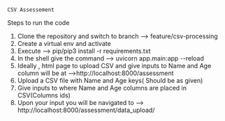 																																	CSV Assessement
Steps to  run the code
1) Clone the repository and switch to branch  --> feature/csv-processing
2) Create a virtual env and activate 
3) Execute --> pip/pip3 install -r requirements.txt
4) In the shell give the command -->  uvicorn app.main:app --reload
5) Ideally , html page to upload CSV and give inputs to Name and Age column will be at  -->http://localhost:8000/assessment
6) Upload a CSV file with Name and Age keys( Should be as given)
7) Give inputs to where Name and Age columns are placed in CSV(Columns ids)
8) Upon your input you will be navigated to  --> http://localhost:8000/assessment/data_upload/
   
